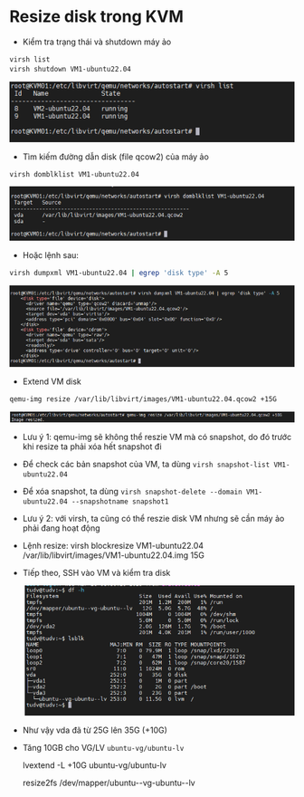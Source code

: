 # Resize disk trong KVM

- Kiểm tra trạng thái và shutdown máy ảo

```sh
virsh list
virsh shutdown VM1-ubuntu22.04
```

  <img src="kvmimages/Screenshot_25.png">

- Tìm kiếm đường dẫn disk (file qcow2) của máy ảo

```sh
virsh domblklist VM1-ubuntu22.04
```

  <img src="kvmimages/Screenshot_26.png">

- Hoặc lệnh sau:

```sh
virsh dumpxml VM1-ubuntu22.04 | egrep 'disk type' -A 5
```

  <img src="kvmimages/Screenshot_27.png">

- Extend VM disk

```sh
qemu-img resize /var/lib/libvirt/images/VM1-ubuntu22.04.qcow2 +15G
```
  <img src="kvmimages/Screenshot_28.png">

- Lưu ý 1: qemu-img sẽ không thể reszie VM mà có snapshot, do đó trước khi resize ta phải xóa hết snapshot đi
 - Để check các bản snapshot của VM, ta dùng ```virsh snapshot-list VM1-ubuntu22.04```
 - Để xóa snapshot, ta dùng ```virsh snapshot-delete --domain VM1-ubuntu22.04 --snapshotname snapshot1```

- Lưu ý 2: với virsh, ta cũng có thể reszie disk VM nhưng sẽ cần máy ảo phải đang hoạt động
 - Lệnh resize: virsh blockresize VM1-ubuntu22.04 /var/lib/libvirt/images/VM1-ubuntu22.04.img 15G

- Tiếp theo, SSH vào VM và kiểm tra disk

  <img src="kvmimages/Screenshot_29.png">

- Như vậy vda đã từ 25G lên 35G (+10G)

- Tăng 10GB cho VG/LV ``ubuntu-vg/ubuntu-lv``

    lvextend -L +10G ubuntu-vg/ubuntu-lv
 
    resize2fs /dev/mapper/ubuntu--vg-ubuntu--lv
